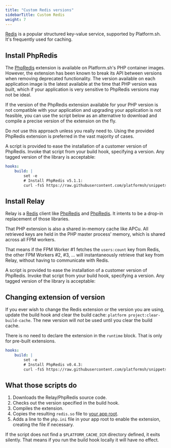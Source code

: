 ```yaml
---
title: "Custom Redis versions"
sidebarTitle: Custom Redis
weight: 7
---
```


[Redis](../../add-services/redis.md) is a popular structured key-value service, supported by Platform.sh.  It's frequently used for caching.

## Install PhpRedis

The [PhpRedis](https://github.com/phpredis/phpredis) extension is available on Platform.sh's PHP container images.  However, the extension has been known to break its API between versions when removing deprecated functionality.  The version available on each application image is the latest available at the time that PHP version was built, which if your application is very sensitive to PhpRedis versions may not be ideal.

If the version of the PhpRedis extension available for your PHP version is not compatible with your application and upgrading your application is not feasible, you can use the script below as an alternative to download and compile a precise version of the extension on the fly.

Do *not* use this approach unless you really need to.  Using the provided PhpRedis extension is preferred in the vast majority of cases.

A script is provided to ease the installation of a customer version of PhpRedis.  Invoke that script from your build hook, specifying a version.  Any tagged version of the library is acceptable:

```yaml {location=".platform.app.yaml"}
hooks:
    build: |
        set -e
        # Install PhpRedis v5.1.1:
        curl -fsS https://raw.githubusercontent.com/platformsh/snippets/main/src/install-phpredis.sh | { bash /dev/fd/3 5.1.1 ; } 3<&0
```

## Install Relay

Relay is a [Redis](../../add-services/redis.md) client like [PhpRedis](https://github.com/phpredis/phpredis) and [PhpRedis](https://github.com/predis/predis). It intents to be a drop-in replacement of those libraries.

That PHP extension is also a shared in-memory cache like APCu. All retrieved keys are held in the PHP master process’ memory, which is shared across all FPM workers.

That means if the FPM Worker #1 fetches the `users:count` key from Redis, the other FPM Workers #2, #3, … will instantaneously retrieve that key from Relay, without having to communicate with Redis.

A script is provided to ease the installation of a customer version of PhpRedis.  Invoke that script from your build hook, specifying a version.  Any tagged version of the library is acceptable:
## Changing extension of version
If you ever wish to change the Redis extension or the version you are using, update the build hook and clear the build cache: `platform project:clear-build-cache`.  The new version will *not* be used until you clear the build cache.

There is no need to declare the extension in the `runtime` block.  That is only for pre-built extensions.

```yaml {location=".platform.app.yaml"}
hooks:
    build: |
        set -e
        # Install PhpRedis v0.4.3:
        curl -fsS https://raw.githubusercontent.com/platformsh/snippets/main/src/install-relay.sh | { bash /dev/fd/3 0.4.3 ; } 3<&0
```

## What those scripts do

1. Downloads the Relay/PhpRedis source code.
2. Checks out the version specified in the build hook.
3. Compiles the extension.
4. Copies the resulting `redis.so` file to [your app root](../../create-apps/app-reference.md#root-directory).
5. Adds a line to the `php.ini` file in your app root to enable the extension, creating the file if necessary.

If the script does not find a `$PLATFORM_CACHE_DIR` directory defined, it exits silently.  That means if you run the build hook locally it will have no effect.
